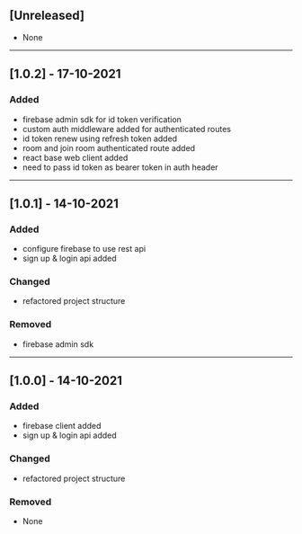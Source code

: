 ## [Unreleased]
- None

***
## [1.0.2] - 17-10-2021
### Added
- firebase admin sdk for id token verification
- custom auth middleware added for authenticated routes
- id token renew using refresh token added
- room and join room authenticated route added
- react base web client added
- need to pass id token as bearer token in auth header

***
## [1.0.1] - 14-10-2021
### Added
- configure firebase to use rest api
- sign up & login api added

### Changed
- refactored project structure

### Removed
- firebase admin sdk

***
## [1.0.0] - 14-10-2021
### Added
- firebase client added
- sign up & login api added

### Changed
- refactored project structure

### Removed
- None